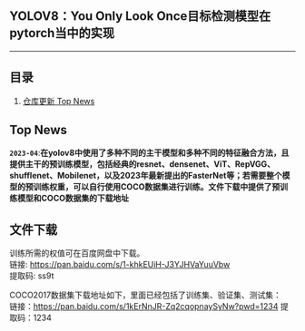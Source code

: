 ## YOLOV8：You Only Look Once目标检测模型在pytorch当中的实现
---

## 目录
1. [仓库更新 Top News](#仓库更新)

## Top News
**`2023-04`**:**在yolov8中使用了多种不同的主干模型和多种不同的特征融合方法，且提供主干的预训练模型，包括经典的resnet、densenet、ViT、RepVGG、shufflenet、Mobilenet，以及2023年最新提出的FasterNet等；若需要整个模型的预训练权重，可以自行使用COCO数据集进行训练。文件下载中提供了预训练模型和COCO数据集的下载地址**  

## 文件下载
训练所需的权值可在百度网盘中下载。  
链接: https://pan.baidu.com/s/1-khkEUiH-J3YJHVaYuuVbw      
提取码: ss9t     

COCO2017数据集下载地址如下，里面已经包括了训练集、验证集、测试集：   
链接：https://pan.baidu.com/s/1kErNnJR-Zq2cqopnaySyNw?pwd=1234 
提取码：1234 
